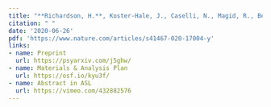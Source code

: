 ```yaml
---
title: "**Richardson, H.**, Koster-Hale, J., Caselli, N., Magid, R., Benedict, R., Olson, H., Pyers, J., Saxe, R. (2020). Reduced Neural Selectivity for Mental States in Deaf Children with Delayed Access to Sign Language. <i>Nature Communications</i>, 11 (1), 1-13."
citation: " "
date: '2020-06-26'
pdf: 'https://www.nature.com/articles/s41467-020-17004-y'
links:
- name: Preprint
  url: https://psyarxiv.com/j5ghw/
- name: Materials & Analysis Plan
  url: https://osf.io/kyu3f/
- name: Abstract in ASL
  url: https://vimeo.com/432882576
---
```

